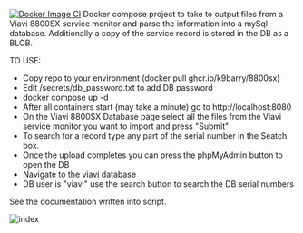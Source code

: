 [![Docker Image CI](https://github.com/k9barry/8800SX/actions/workflows/docker-image.yml/badge.svg)](https://github.com/k9barry/8800SX/actions/workflows/docker-image.yml)
Docker compose project to take to output files from a Viavi 8800SX service monitor
and parse the information into a mySql database. Additionally a copy of the 
service record is stored in the DB as a BLOB.

TO USE: 
- Copy repo to your environment (docker pull ghcr.io/k9barry/8800sx)
- Edit /secrets/db_password.txt to add DB password
- docker compose up -d
- After all containers start (may take a minute) go to http://localhost:8080
- On the Viavi 8800SX Database page select all the files from the Viavi service monitor 
you want to import and press "Submit"
- To search for a record type any part of the serial number in the Seatch box.
- Once the upload completes you can press the phpMyAdmin button to open the DB
- Navigate to the viavi database
- DB user is "viavi" use the search button to search the DB serial numbers

See the  documentation written into script.

![index](https://github.com/k9barry/8800SX/assets/16656369/0c9ba0b5-dd22-4f9d-a76a-404b8d11aaaa)
